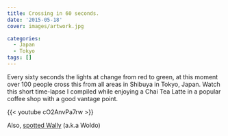 ```yaml
---
title: Crossing in 60 seconds.
date: '2015-05-18'
cover: images/artwork.jpg

categories:
  - Japan
  - Tokyo
tags: []
---
```


Every sixty seconds the lights at change from red to green, at this moment over 100 people cross this from all areas in Shibuya in Tokyo, Japan. Watch this short time-lapse I compiled while enjoying a Chai Tea Latte in a popular coffee shop with a good vantage point.

{{< youtube cO2AnvPa7rw >}}

Also, [spotted Wally](https://instagram.com/p/2yL--LNMSI/) (a.k.a Woldo)
